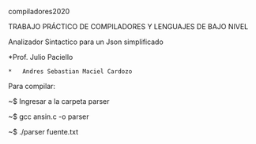 compiladores2020

TRABAJO PRÁCTICO DE COMPILADORES Y LENGUAJES DE BAJO NIVEL

Analizador Sintactico para un Json simplificado

*Prof. Julio Paciello

    *   Andres Sebastian Maciel Cardozo

Para compilar:

~$ Ingresar a la carpeta parser

~$ gcc ansin.c -o parser

~$ ./parser fuente.txt

